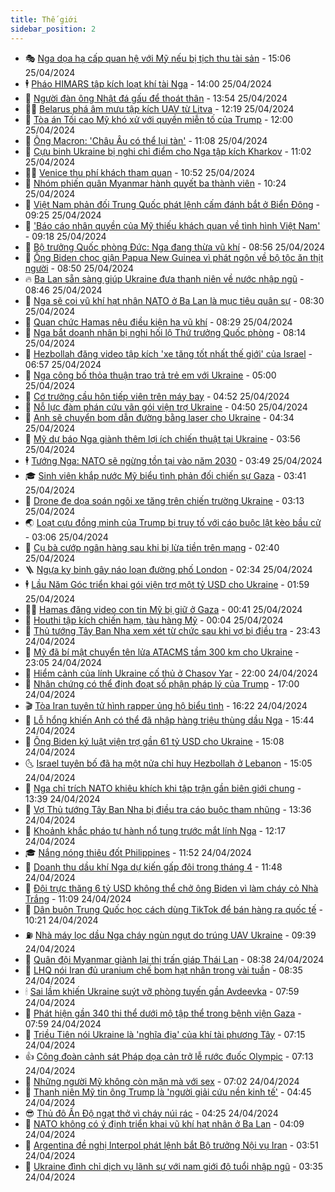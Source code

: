 ```yaml
---
title: Thế giới
sidebar_position: 2
---
```


<!-- vnexpress-the-gioi:START -->
- 🎭 [Nga dọa hạ cấp quan hệ với Mỹ nếu bị tịch thu tài sản](https://vnexpress.net/nga-doa-ha-cap-quan-he-voi-my-neu-bi-tich-thu-tai-san-4738954.html) - 15:06 25/04/2024
- 🕴 [Pháo HIMARS tập kích loạt khí tài Nga](https://vnexpress.net/phao-himars-tap-kich-loat-khi-tai-nga-4738860.html) - 14:00 25/04/2024
- 🤭 [Người đàn ông Nhật đá gấu để thoát thân](https://vnexpress.net/nguoi-dan-ong-nhat-da-gau-de-thoat-than-4738959.html) - 13:54 25/04/2024
- 🧑‍💻 [Belarus phá âm mưu tập kích UAV từ Litva](https://vnexpress.net/belarus-pha-am-muu-tap-kich-uav-tu-litva-4738944.html) - 12:19 25/04/2024
- 🦏 [Tòa án Tối cao Mỹ khó xử với quyền miễn tố của Trump](https://vnexpress.net/toa-an-toi-cao-my-kho-xu-voi-quyen-mien-to-cua-trump-4738521.html) - 12:00 25/04/2024
- 🦒 [Ông Macron: &#39;Châu Âu có thể lụi tàn&#39;](https://vnexpress.net/ong-macron-chau-au-co-the-lui-tan-4738925.html) - 11:08 25/04/2024
- 🌈 [Cựu binh Ukraine bị nghi chỉ điểm cho Nga tập kích Kharkov](https://vnexpress.net/cuu-binh-ukraine-bi-nghi-chi-diem-cho-nga-tap-kich-kharkov-4738896.html) - 11:02 25/04/2024
- 🧑‍🏫 [Venice thu phí khách tham quan](https://vnexpress.net/venice-thu-phi-khach-tham-quan-4738912.html) - 10:52 25/04/2024
- 🐲 [Nhóm phiến quân Myanmar hành quyết ba thành viên](https://vnexpress.net/nhom-phien-quan-myanmar-hanh-quyet-ba-thanh-vien-4738863.html) - 10:24 25/04/2024
- 🦒 [Việt Nam phản đối Trung Quốc phát lệnh cấm đánh bắt ở Biển Đông](https://vnexpress.net/viet-nam-phan-doi-trung-quoc-phat-lenh-cam-danh-bat-o-bien-dong-4738842.html) - 09:25 25/04/2024
- 🐻 [&#39;Báo cáo nhân quyền của Mỹ thiếu khách quan về tình hình Việt Nam&#39;](https://vnexpress.net/bao-cao-nhan-quyen-cua-my-thieu-khach-quan-ve-tinh-hinh-viet-nam-4738843.html) - 09:18 25/04/2024
- 🚀 [Bộ trưởng Quốc phòng Đức: Nga đang thừa vũ khí](https://vnexpress.net/bo-truong-quoc-phong-duc-nga-dang-thua-vu-khi-4738755.html) - 08:56 25/04/2024
- 🥰 [Ông Biden chọc giận Papua New Guinea vì phát ngôn về bộ tộc ăn thịt người](https://vnexpress.net/ong-biden-choc-gian-papua-new-guinea-vi-phat-ngon-ve-bo-toc-an-thit-nguoi-4738748.html) - 08:50 25/04/2024
- 🔥 [Ba Lan sẵn sàng giúp Ukraine đưa thanh niên về nước nhập ngũ](https://vnexpress.net/ba-lan-san-sang-giup-ukraine-dua-thanh-nien-ve-nuoc-nhap-ngu-4738773.html) - 08:46 25/04/2024
- 🥳 [Nga sẽ coi vũ khí hạt nhân NATO ở Ba Lan là mục tiêu quân sự](https://vnexpress.net/nga-se-coi-vu-khi-hat-nhan-nato-o-ba-lan-la-muc-tieu-quan-su-4738701.html) - 08:30 25/04/2024
- 💼 [Quan chức Hamas nêu điều kiện hạ vũ khí](https://vnexpress.net/quan-chuc-hamas-neu-dieu-kien-ha-vu-khi-4738739.html) - 08:29 25/04/2024
- 🤡 [Nga bắt doanh nhân bị nghi hối lộ Thứ trưởng Quốc phòng](https://vnexpress.net/nga-bat-doanh-nhan-bi-nghi-hoi-lo-thu-truong-quoc-phong-4738756.html) - 08:14 25/04/2024
- 🌁 [Hezbollah đăng video tập kích &#39;xe tăng tốt nhất thế giới&#39; của Israel](https://vnexpress.net/hezbollah-dang-video-tap-kich-xe-tang-tot-nhat-the-gioi-cua-israel-4738679.html) - 06:57 25/04/2024
- 🤩 [Nga công bố thỏa thuận trao trả trẻ em với Ukraine](https://vnexpress.net/nga-cong-bo-thoa-thuan-trao-tra-tre-em-voi-ukraine-4738607.html) - 05:00 25/04/2024
- 🎉 [Cơ trưởng cầu hôn tiếp viên trên máy bay](https://vnexpress.net/co-truong-cau-hon-tiep-vien-tren-may-bay-4738655.html) - 04:52 25/04/2024
- 🎉 [Nỗ lực đàm phán cứu vãn gói viện trợ Ukraine](https://vnexpress.net/no-luc-dam-phan-cuu-van-goi-vien-tro-ukraine-4738518.html) - 04:50 25/04/2024
- 🌁 [Anh sẽ chuyển bom dẫn đường bằng laser cho Ukraine](https://vnexpress.net/anh-se-chuyen-bom-dan-duong-bang-laser-cho-ukraine-4738608.html) - 04:34 25/04/2024
- 🌊 [Mỹ dự báo Nga giành thêm lợi ích chiến thuật tại Ukraine](https://vnexpress.net/my-du-bao-nga-gianh-them-loi-ich-chien-thuat-tai-ukraine-4738537.html) - 03:56 25/04/2024
- 🕴 [Tướng Nga: NATO sẽ ngừng tồn tại vào năm 2030](https://vnexpress.net/tuong-nga-nato-se-ngung-ton-tai-vao-nam-2030-4738533.html) - 03:49 25/04/2024
- 🎓 [Sinh viên khắp nước Mỹ biểu tình phản đối chiến sự Gaza](https://vnexpress.net/sinh-vien-khap-nuoc-my-bieu-tinh-phan-doi-chien-su-gaza-4738519.html) - 03:41 25/04/2024
- 🦩 [Drone đe dọa soán ngôi xe tăng trên chiến trường Ukraine](https://vnexpress.net/drone-de-doa-soan-ngoi-xe-tang-tren-chien-truong-ukraine-4737752.html) - 03:13 25/04/2024
- 🌏 [Loạt cựu đồng minh của Trump bị truy tố với cáo buộc lật kèo bầu cử](https://vnexpress.net/loat-cuu-dong-minh-cua-trump-bi-truy-to-voi-cao-buoc-lat-keo-bau-cu-4738526.html) - 03:06 25/04/2024
- 🌋 [Cụ bà cướp ngân hàng sau khi bị lừa tiền trên mạng](https://vnexpress.net/cu-ba-cuop-ngan-hang-sau-khi-bi-lua-tien-tren-mang-4738520.html) - 02:40 25/04/2024
- 🪜 [Ngựa kỵ binh gây náo loạn đường phố London](https://vnexpress.net/ngua-ky-binh-gay-nao-loan-duong-pho-london-4738544.html) - 02:34 25/04/2024
- 🕴 [Lầu Năm Góc triển khai gói viện trợ một tỷ USD cho Ukraine](https://vnexpress.net/lau-nam-goc-trien-khai-goi-vien-tro-mot-ty-usd-cho-ukraine-4738492.html) - 01:59 25/04/2024
- 🧑‍🏫 [Hamas đăng video con tin Mỹ bị giữ ở Gaza](https://vnexpress.net/hamas-dang-video-con-tin-my-bi-giu-o-gaza-4738496.html) - 00:41 25/04/2024
- 🌮 [Houthi tập kích chiến hạm, tàu hàng Mỹ](https://vnexpress.net/houthi-tap-kich-chien-ham-tau-hang-my-4738494.html) - 00:04 25/04/2024
- 🚦 [Thủ tướng Tây Ban Nha xem xét từ chức sau khi vợ bị điều tra](https://vnexpress.net/thu-tuong-tay-ban-nha-xem-xet-tu-chuc-sau-khi-vo-bi-dieu-tra-4738487.html) - 23:43 24/04/2024
- 💫 [Mỹ đã bí mật chuyển tên lửa ATACMS tầm 300 km cho Ukraine](https://vnexpress.net/my-da-bi-mat-chuyen-ten-lua-atacms-tam-300-km-cho-ukraine-4738475.html) - 23:05 24/04/2024
- 🤡 [Hiểm cảnh của lính Ukraine cố thủ ở Chasov Yar](https://vnexpress.net/hiem-canh-cua-linh-ukraine-co-thu-o-chasov-yar-4738283.html) - 22:00 24/04/2024
- 🦣 [Nhân chứng có thể định đoạt số phận pháp lý của Trump](https://vnexpress.net/nhan-chung-co-the-dinh-doat-so-phan-phap-ly-cua-trump-4738060.html) - 17:00 24/04/2024
- 🎬 [Tòa Iran tuyên tử hình rapper ủng hộ biểu tình](https://vnexpress.net/toa-iran-tuyen-tu-hinh-rapper-ung-ho-bieu-tinh-4738461.html) - 16:22 24/04/2024
- 🎉 [Lỗ hổng khiến Anh có thể đã nhập hàng triệu thùng dầu Nga](https://vnexpress.net/lo-hong-khien-anh-co-the-da-nhap-hang-trieu-thung-dau-nga-4738454.html) - 15:44 24/04/2024
- 🎡 [Ông Biden ký luật viện trợ gần 61 tỷ USD cho Ukraine](https://vnexpress.net/ong-biden-ky-luat-vien-tro-gan-61-ty-usd-cho-ukraine-4738453.html) - 15:08 24/04/2024
- 🌜 [Israel tuyên bố đã hạ một nửa chỉ huy Hezbollah ở Lebanon](https://vnexpress.net/israel-tuyen-bo-da-ha-mot-nua-chi-huy-hezbollah-o-lebanon-4738443.html) - 15:05 24/04/2024
- 🎡 [Nga chỉ trích NATO khiêu khích khi tập trận gần biên giới chung](https://vnexpress.net/nga-chi-trich-nato-khieu-khich-khi-tap-tran-gan-bien-gioi-chung-4738438.html) - 13:39 24/04/2024
- 🤗 [Vợ Thủ tướng Tây Ban Nha bị điều tra cáo buộc tham nhũng](https://vnexpress.net/vo-thu-tuong-tay-ban-nha-bi-dieu-tra-cao-buoc-tham-nhung-4738437.html) - 13:36 24/04/2024
- 🦩 [Khoảnh khắc pháo tự hành nổ tung trước mắt lính Nga](https://vnexpress.net/khoanh-khac-phao-tu-hanh-no-tung-truoc-mat-linh-nga-4738397.html) - 12:17 24/04/2024
- 🎓 [Nắng nóng thiêu đốt Philippines](https://vnexpress.net/nang-nong-thieu-dot-philippines-4738357.html) - 11:52 24/04/2024
- 🌁 [Doanh thu dầu khí Nga dự kiến gấp đôi trong tháng 4](https://vnexpress.net/doanh-thu-dau-khi-nga-du-kien-gap-doi-trong-thang-4-4738414.html) - 11:48 24/04/2024
- 🤩 [Đội trực thăng 6 tỷ USD không thể chở ông Biden vì làm cháy cỏ Nhà Trắng](https://vnexpress.net/doi-truc-thang-6-ty-usd-khong-the-cho-ong-biden-vi-lam-chay-co-nha-trang-4738310.html) - 11:09 24/04/2024
- 👹 [Dân buôn Trung Quốc học cách dùng TikTok để bán hàng ra quốc tế](https://vnexpress.net/dan-buon-trung-quoc-hoc-cach-dung-tiktok-de-ban-hang-ra-quoc-te-4738345.html) - 10:21 24/04/2024
- ⛽️ [Nhà máy lọc dầu Nga cháy ngùn ngụt do trúng UAV Ukraine](https://vnexpress.net/nha-may-loc-dau-nga-chay-ngun-ngut-do-trung-uav-ukraine-4738322.html) - 09:39 24/04/2024
- 🚀 [Quân đội Myanmar giành lại thị trấn giáp Thái Lan](https://vnexpress.net/quan-doi-myanmar-gianh-lai-thi-tran-giap-thai-lan-4738294.html) - 08:38 24/04/2024
- 🎡 [LHQ nói Iran đủ uranium chế bom hạt nhân trong vài tuần](https://vnexpress.net/lhq-noi-iran-du-uranium-che-bom-hat-nhan-trong-vai-tuan-4738342.html) - 08:35 24/04/2024
- 🕯 [Sai lầm khiến Ukraine suýt vỡ phòng tuyến gần Avdeevka](https://vnexpress.net/sai-lam-khien-ukraine-suyt-vo-phong-tuyen-gan-avdeevka-4738197.html) - 07:59 24/04/2024
- 🐻 [Phát hiện gần 340 thi thể dưới mộ tập thể trong bệnh viện Gaza](https://vnexpress.net/phat-hien-gan-340-thi-the-duoi-mo-tap-the-trong-benh-vien-gaza-4738275.html) - 07:59 24/04/2024
- 🚦 [Triều Tiên nói Ukraine là &#39;nghĩa địa&#39; của khí tài phương Tây](https://vnexpress.net/trieu-tien-noi-ukraine-la-nghia-dia-cua-khi-tai-phuong-tay-4738193.html) - 07:15 24/04/2024
- 👍 [Công đoàn cảnh sát Pháp dọa cản trở lễ rước đuốc Olympic](https://vnexpress.net/cong-doan-canh-sat-phap-doa-can-tro-le-ruoc-duoc-olympic-4738162.html) - 07:13 24/04/2024
- 🚀 [Những người Mỹ không còn mặn mà với sex](https://vnexpress.net/nhung-nguoi-my-khong-con-man-ma-voi-sex-4736981.html) - 07:02 24/04/2024
- 🌮 [Thanh niên Mỹ tin ông Trump là &#39;người giải cứu nền kinh tế&#39;](https://vnexpress.net/thanh-nien-my-tin-ong-trump-la-nguoi-giai-cuu-nen-kinh-te-4737817.html) - 04:45 24/04/2024
- 😎 [Thủ đô Ấn Độ ngạt thở vì cháy núi rác](https://vnexpress.net/thu-do-an-do-ngat-tho-vi-chay-nui-rac-4738076.html) - 04:25 24/04/2024
- 🐲 [NATO không có ý định triển khai vũ khí hạt nhân ở Ba Lan](https://vnexpress.net/nato-khong-co-y-dinh-trien-khai-vu-khi-hat-nhan-o-ba-lan-4738124.html) - 04:09 24/04/2024
- 💫 [Argentina đề nghị Interpol phát lệnh bắt Bộ trưởng Nội vụ Iran](https://vnexpress.net/argentina-de-nghi-interpol-phat-lenh-bat-bo-truong-noi-vu-iran-4738090.html) - 03:51 24/04/2024
- 👀 [Ukraine đình chỉ dịch vụ lãnh sự với nam giới độ tuổi nhập ngũ](https://vnexpress.net/ukraine-dinh-chi-dich-vu-lanh-su-voi-nam-gioi-do-tuoi-nhap-ngu-4738103.html) - 03:35 24/04/2024<!-- vnexpress-the-gioi:END -->